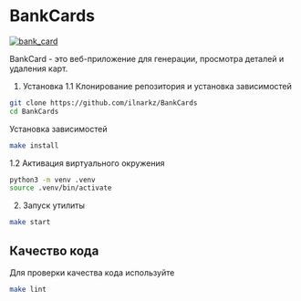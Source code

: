 # BankCards

[![bank_card](https://github.com/ilnarkz/BankCards/actions/workflows/ci.yaml/badge.svg)](https://github.com/ilnarkz/BankCards/actions/workflows/ci.yaml)

BankCard - это веб-приложение для генерации, просмотра деталей и удаления карт.

1. Установка
1.1 Клонирование репозитория и установка зависимостей

```bash
git clone https://github.com/ilnarkz/BankCards
cd BankCards
```

Установка зависимостей

```bash
make install
```


1.2 Активация виртуального окружения

```bash
python3 -m venv .venv
source .venv/bin/activate
```

2. Запуск утилиты

```bash
make start
```

## Качество кода

Для проверки качества кода используйте

```bash
make lint
```